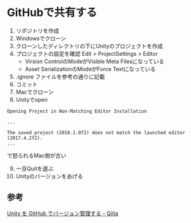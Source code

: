 GitHubで共有する
======================================================================

1. リポジトリを作成
2. Windowsでクローン
3. クローンしたディレクトリの下にUnityのプロジェクトを作成
4. プロジェクトの設定を確認
   Edit > ProjectSettings > Editor
   * Virsion ControlのModeがVisible Meta Filesになっている
   * Asset SerializationのModeがForce Textになっている
5. .ignore ファイルを参考の通りに記載
6. コミット
7. Macでクローン
8. Unityでopen
```
Opening Project in Non-Matching Editor Installation

...

The saved project (2018.1.0f2) does not match the launched editor (2017.4.2f2).
...
```
で怒られるMac側が古い

9. 一旦Quitを選ぶ
10. Unityのバージョンをあげる



参考
----------------------------------------------------------------------
[Unity を GitHub でバージョン管理する - Qiita](https://qiita.com/hkomo746/items/a6dfa76442a474dfdf3a)
